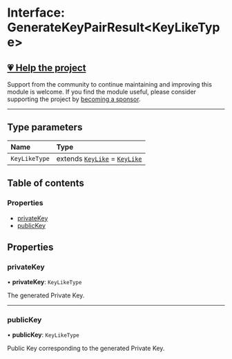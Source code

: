 # Interface: GenerateKeyPairResult\<KeyLikeType\>

## [💗 Help the project](https://github.com/sponsors/panva)

Support from the community to continue maintaining and improving this module is welcome. If you find the module useful, please consider supporting the project by [becoming a sponsor](https://github.com/sponsors/panva).

---

## Type parameters

| Name | Type |
| :------ | :------ |
| `KeyLikeType` | extends [`KeyLike`](../types/types.KeyLike.md) = [`KeyLike`](../types/types.KeyLike.md) |

## Table of contents

### Properties

- [privateKey](key_generate_key_pair.GenerateKeyPairResult.md#privatekey)
- [publicKey](key_generate_key_pair.GenerateKeyPairResult.md#publickey)

## Properties

### privateKey

• **privateKey**: `KeyLikeType`

The generated Private Key.

___

### publicKey

• **publicKey**: `KeyLikeType`

Public Key corresponding to the generated Private Key.
